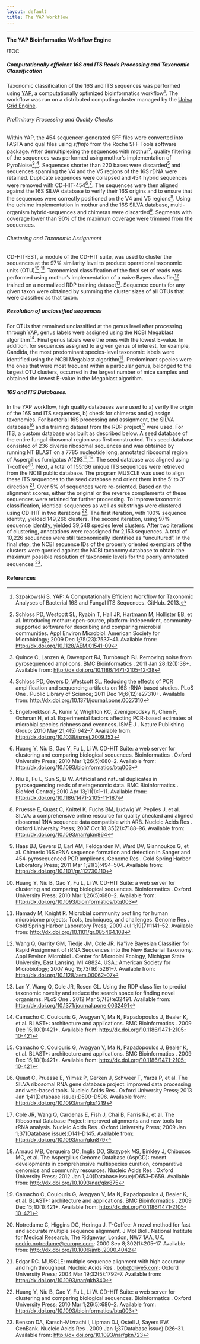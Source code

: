 ```yaml
---
layout: default
title: The YAP Workflow
---
```

---
**The YAP Bioinformatics Workflow Engine**

!TOC

##### Computationally efficient 16S and ITS Reads Processing and Taxonomic Classification

Taxonomic classification of the 16S and ITS sequences was performed using [YAP][YAP], a computationally optimized bioinformatics workflow[^0].  The workflow was run on a distributed computing cluster managed by the [Univa Grid Engine][Univa].

###### Preliminary Processing and Quality Checks
Within YAP, the 454 sequencer-generated SFF files were converted into FASTA and qual files using _sffinfo_ from the Roche SFF Tools software package. After demultiplexing the sequences with mothur[^1], quality filtering of the sequences was performed using mothur’s implementation of PyroNoise[^2],[^3]. Sequences shorter than 220 bases were discarded[^4] and sequences spanning the V4 and the V5 regions of the 16S rDNA were retained. Duplicate sequences were collapsed and 454 hybrid sequences were removed with CD-HIT-454[^5a],[^6]. The sequences were then aligned against the 16S SILVA database to verify their 16S origins and to ensure that the sequences were correctly positioned on the V4 and V5 regions[^7]. Using the uchime implementation in mothur and the 16S SILVA database, multi-organism hybrid-sequences and chimeras were discarded[^8]. Segments with coverage lower than 90% of the maximum coverage were trimmed from the sequences.

###### Clustering and Taxonomic Assignment
CD-HIT-EST, a module of the CD-HIT suite, was used to cluster the sequences at the 97% similarity level to produce operational taxonomic units (OTU)[^5b],[^9]. Taxonomical classification of the final set of reads was performed using mothur’s implementation of a naive Bayes classifier[^10] trained on a normalized RDP training dataset[^11]. Sequence counts for any given taxon were obtained by summing the cluster sizes of all OTUs that were classified as that taxon.

##### Resolution of unclassified sequences
For OTUs that remained unclassified at the genus level after processing through YAP, genus labels were assigned using the NCBI Megablast algorithm[^12a]. Final genus labels were the ones with the lowest E-value. In addition, for sequences assigned to a given genus of interest, for example, Candida, the most predominant species-level taxonomic labels were identified using the NCBI Megablast algorithm[^12b]. Predominant species were the ones that were most frequent within a particular genus, belonged to the largest OTU clusters, occurred in the largest number of mice samples and obtained the lowest E-value in the Megablast algorithm.

##### 16S and ITS Databases.  

In the YAP workflow, high quality databases were used to a) verify the origin of the 16S and ITS sequences, b) check for chimeras and c) assign taxonomies. For bacterial 16S processing and assignment, the SILVA database[^13] and a training dataset from the RDP project[^14] were used. For ITS, a custom database was built as described below. A seed database of the entire fungal ribosomal region was first constructed. This seed database consisted of 236 diverse ribosomal sequences and was obtained by running NT BLAST on a 7785 nucleotide long, annotated ribosomal region of Aspergillus fumigatus Af293[^15],[^12c]. The seed database was aligned using T-coffee[^16]. Next, a total of 155,136 unique ITS sequences were retrieved from the NCBI public database. The program MUSCLE was used to align these ITS sequences to the seed database and orient them in the 5’ to 3’ direction [^17]. Over 5% of sequences were re-oriented. Based on the alignment scores, either the original or the reverse complements of these sequences were retained for further processing. To improve taxonomic classification, identical sequences as well as substrings were clustered using CD-HIT in two iterations [^5c]. The first iteration, with 100% sequence identity, yielded 149,266 clusters. The second iteration, using 97% sequence identity, yielded 39,548 species level clusters. After two iterations of clustering, annotations were reassigned for 2,153 sequences. A total of 10,226 sequences were still taxonomically identified as “uncultured”. In the final step, the NCBI sequence IDs of the properly oriented exemplars of the clusters were queried against the NCBI taxonomy database to obtain the maximum possible resolution of taxonomic levels for the poorly annotated sequences [^18].

<!--Websites-->
[shpakoo]: http://scholar.google.com/citations?user=iudoLVMAAAAJ "Sebastian Szpakowski"

[YAP]: https://github.com/shpakoo/YAP "Szpakowski S. YAP: A Computationally Efficient Workflow for Taxonomic Analyses of Bacterial 16S and Fungal ITS Sequences . GitHub; 2013."

[Univa]: http://www.univa.com/products/grid-engine "Univa Products: Grid Engine Software for Workload Scheduling and Management."

[mothur]: http://www.mothur.org/ "mothur: open-source, platform-independent,community-supported software for describing and comparing microbial communities."

[CD-HIT-454]:http://weizhong-lab.ucsd.edu/cd-hit/


#### References
[^0]: Szpakowski S. YAP: A Computationally Efficient Workflow for Taxonomic Analyses of Bacterial 16S and Fungal ITS Sequences. GitHub. 2013.
[^1]: Schloss PD, Westcott SL, Ryabin T, Hall JR, Hartmann M, Hollister EB, et al. Introducing mothur: open-source, platform-independent, community-supported software for describing and comparing microbial communities. Appl Environ Microbiol. American Society for Microbiology; 2009 Dec 1;75(23):7537–41. Available from: http://dx.doi.org/10.1128/AEM.01541-09

[^2]: Quince C, Lanzen A, Davenport RJ, Turnbaugh PJ. Removing noise from pyrosequenced amplicons. BMC Bioinformatics . 2011 Jan 28;12(1):38+. Available from: http://dx.doi.org/10.1186/1471-2105-12-38

[^3]: Schloss PD, Gevers D, Westcott SL. Reducing the effects of PCR amplification and sequencing artifacts on 16S rRNA-based studies. PLoS One . Public Library of Science; 2011 Dec 14;6(12):e27310+. Available from: http://dx.doi.org/10.1371/journal.pone.0027310
[^4]: Engelbrektson A, Kunin V, Wrighton KC, Zvenigorodsky N, Chen F, Ochman H, et al. Experimental factors affecting PCR-based estimates of microbial species richness and evenness. ISME J . Nature Publishing Group; 2010 May 21;4(5):642–7. Available from: http://dx.doi.org/10.1038/ismej.2009.153
[^5a]: Huang Y, Niu B, Gao Y, Fu L, Li W. CD-HIT Suite: a web server for clustering and comparing biological sequences. Bioinformatics . Oxford University Press; 2010 Mar 1;26(5):680–2. Available from: http://dx.doi.org/10.1093/bioinformatics/btq003
[^5b]: Huang Y, Niu B, Gao Y, Fu L, Li W. CD-HIT Suite: a web server for clustering and comparing biological sequences. Bioinformatics . Oxford University Press; 2010 Mar 1;26(5):680–2. Available from: http://dx.doi.org/10.1093/bioinformatics/btq003
[^5c]: Huang Y, Niu B, Gao Y, Fu L, Li W. CD-HIT Suite: a web server for clustering and comparing biological sequences. Bioinformatics . Oxford University Press; 2010 Mar 1;26(5):680–2. Available from: http://dx.doi.org/10.1093/bioinformatics/btq003
[^6]: Niu B, Fu L, Sun S, Li W. Artificial and natural duplicates in pyrosequencing reads of metagenomic data. BMC Bioinformatics . BioMed Central; 2010 Apr 13;11(1):1–11. Available from: http://dx.doi.org/10.1186/1471-2105-11-187
[^7]: Pruesse E, Quast C, Knittel K, Fuchs BM, Ludwig W, Peplies J, et al. SILVA: a comprehensive online resource for quality checked and aligned ribosomal RNA sequence data compatible with ARB. Nucleic Acids Res . Oxford University Press; 2007 Oct 18;35(21):7188–96. Available from: http://dx.doi.org/10.1093/nar/gkm864
[^8]: Haas BJ, Gevers D, Earl AM, Feldgarden M, Ward DV, Giannoukos G, et al. Chimeric 16S rRNA sequence formation and detection in Sanger and 454-pyrosequenced PCR amplicons. Genome Res . Cold Spring Harbor Laboratory Press; 2011 Mar 1;21(3):494–504. Available from: http://dx.doi.org/10.1101/gr.112730.110
[^9]: Hamady M, Knight R. Microbial community profiling for human microbiome projects: Tools, techniques, and challenges. Genome Res . Cold Spring Harbor Laboratory Press; 2009 Jul 1;19(7):1141–52. Available from: http://dx.doi.org/10.1101/gr.085464.108
[^10]: Wang Q, Garrity GM, Tiedje JM, Cole JR. Na"ive Bayesian Classifier for Rapid Assignment of rRNA Sequences into the New Bacterial Taxonomy. Appl Environ Microbiol . Center for Microbial Ecology, Michigan State University, East Lansing, MI 48824, USA.: American Society for Microbiology; 2007 Aug 15;73(16):5261–7. Available from: http://dx.doi.org/10.1128/aem.00062-07
[^11]: Lan Y, Wang Q, Cole JR, Rosen GL. Using the RDP classifier to predict taxonomic novelty and reduce the search space for finding novel organisms. PLoS One . 2012 Mar 5;7(3):e32491. Available from: http://dx.doi.org/10.1371/journal.pone.0032491
[^12a]: Camacho C, Coulouris G, Avagyan V, Ma N, Papadopoulos J, Bealer K, et al. BLAST+: architecture and applications. BMC Bioinformatics . 2009 Dec 15;10(1):421+. Available from: http://dx.doi.org/10.1186/1471-2105-10-421
[^12b]: Camacho C, Coulouris G, Avagyan V, Ma N, Papadopoulos J, Bealer K, et al. BLAST+: architecture and applications. BMC Bioinformatics . 2009 Dec 15;10(1):421+. Available from: http://dx.doi.org/10.1186/1471-2105-10-421
[^12c]: Camacho C, Coulouris G, Avagyan V, Ma N, Papadopoulos J, Bealer K, et al. BLAST+: architecture and applications. BMC Bioinformatics . 2009 Dec 15;10(1):421+. Available from: http://dx.doi.org/10.1186/1471-2105-10-421
[^13]: Quast C, Pruesse E, Yilmaz P, Gerken J, Schweer T, Yarza P, et al. The SILVA ribosomal RNA gene database project: improved data processing and web-based tools. Nucleic Acids Res . Oxford University Press; 2013 Jan 1;41(Database issue):D590–D596. Available from: http://dx.doi.org/10.1093/nar/gks1219
[^14]: Cole JR, Wang Q, Cardenas E, Fish J, Chai B, Farris RJ, et al. The Ribosomal Database Project: improved alignments and new tools for rRNA analysis. Nucleic Acids Res . Oxford University Press; 2009 Jan 1;37(Database issue):D141–D145. Available from: http://dx.doi.org/10.1093/nar/gkn879
[^15]: Arnaud MB, Cerqueira GC, Inglis DO, Skrzypek MS, Binkley J, Chibucos MC, et al. The Aspergillus Genome Database (AspGD): recent developments in comprehensive multispecies curation, comparative genomics and community resources. Nucleic Acids Res . Oxford University Press; 2012 Jan 1;40(Database issue):D653–D659. Available from: http://dx.doi.org/10.1093/nar/gkr875
[^16]: Notredame C, Higgins DG, Heringa J. T-Coffee: A novel method for fast and accurate multiple sequence alignment. J Mol Biol . National Institute for Medical Research, The Ridgeway, London, NW7 1AA, UK. cedric.notredame@europe.com; 2000 Sep 8;302(1):205–17. Available from: http://dx.doi.org/10.1006/jmbi.2000.4042
[^17]: Edgar RC. MUSCLE: multiple sequence alignment with high accuracy and high throughput. Nucleic Acids Res . bob@drive5.com: Oxford University Press; 2004 Mar 19;32(5):1792–7. Available from: http://dx.doi.org/10.1093/nar/gkh340
[^18]: Benson DA, Karsch-Mizrachi I, Lipman DJ, Ostell J, Sayers EW. GenBank. Nucleic Acids Res . 2009 Jan 1;37Database issue):D26–31. Available from: http://dx.doi.org/10.1093/nar/gkn723
